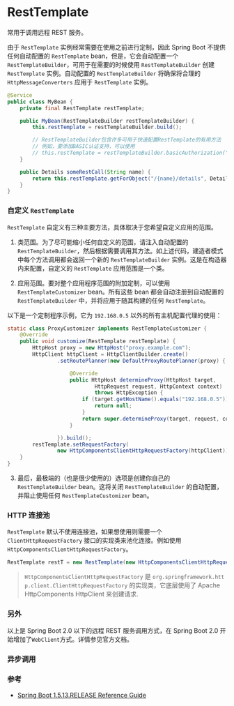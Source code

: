 # RestTemplate

常用于调用远程 REST 服务。

由于 `RestTemplate` 实例经常需要在使用之前进行定制，因此 Spring Boot 不提供任何自动配置的 `RestTemplate` bean，但是，它会自动配置一个 `RestTemplateBuilder`，可用于在需要的时候使用 `RestTemplateBuilder` 创建 `RestTemplate` 实例。自动配置的 `RestTemplateBuilder` 将确保将合理的 `HttpMessageConverters` 应用于 `RestTemplate` 实例。

```java
@Service
public class MyBean {
    private final RestTemplate restTemplate;

    public MyBean(RestTemplateBuilder restTemplateBuilder) {
        this.restTemplate = restTemplateBuilder.build();

        // RestTemplateBuilder包含许多可用于快速配置RestTemplate的有用方法
        // 例如，要添加BASIC认证支持，可以使用
        // this.restTemplate = restTemplateBuilder.basicAuthorization("user"，"password").build();
    }

    public Details someRestCall(String name) {
        return this.restTemplate.getForObject("/{name}/details", Details.class, name);
    }
}
```

### 自定义 `RestTemplate`
`RestTemplate` 自定义有三种主要方法，具体取决于您希望自定义应用的范围。

1. 类范围。为了尽可能缩小任何自定义的范围，请注入自动配置的 `RestTemplateBuilder`，然后根据需要调用其方法。如上述代码，建造者模式中每个方法调用都会返回一个新的 `RestTemplateBuilder` 实例。这是在构造器内来配置，自定义的 `RestTemplate` 应用范围是一个类。

2. 应用范围。要对整个应用程序范围的附加定制，可以使用 `RestTemplateCustomizer` bean。所有这些 bean 都会自动注册到自动配置的 `RestTemplateBuilder` 中，并将应用于随其构建的任何 `RestTemplate`。

以下是一个定制程序示例，它为 `192.168.0.5` 以外的所有主机配置代理的使用：
```java
static class ProxyCustomizer implements RestTemplateCustomizer {
    @Override
    public void customize(RestTemplate restTemplate) {
        HttpHost proxy = new HttpHost("proxy.example.com");
        HttpClient httpClient = HttpClientBuilder.create()
                .setRoutePlanner(new DefaultProxyRoutePlanner(proxy) {

                    @Override
                    public HttpHost determineProxy(HttpHost target,
                            HttpRequest request, HttpContext context)
                            throws HttpException {
                        if (target.getHostName().equals("192.168.0.5")) {
                            return null;
                        }
                        return super.determineProxy(target, request, context);
                    }

                }).build();
        restTemplate.setRequestFactory(
                new HttpComponentsClientHttpRequestFactory(httpClient));
    }
}
```

3. 最后，最极端的（也是很少使用的）选项是创建你自己的 `RestTemplateBuilder` bean。这将关闭 `RestTemplateBuilder` 的自动配置，并阻止使用任何 `RestTemplateCustomizer` bean。


### HTTP 连接池
`RestTemplate` 默认不使用连接池，如果想使用则需要一个 `ClientHttpRequestFactory` 接口的实现类来池化连接。例如使用 `HttpComponentsClientHttpRequestFactory`。

```java
RestTemplate restT = new RestTemplate(new HttpComponentsClientHttpRequestFactory());
```

> `HttpComponentsClientHttpRequestFactory` 是 `org.springframework.http.client.ClientHttpRequestFactory` 的实现类，它底层使用了 Apache HttpComponents HttpClient 来创建请求.

### 另外
以上是 Spring Boot 2.0 以下的远程 REST 服务调用方式，在 Spring Boot 2.0 开始增加了`WebClient`方式。详情参见官方文档。


### 异步调用


### 参考
- [Spring Boot 1.5.13.RELEASE Reference Guide](https://docs.spring.io/spring-boot/docs/1.5.13.RELEASE/reference/htmlsingle/#boot-features-restclient)